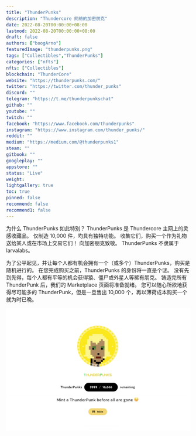 ```yaml
---
title: "ThunderPunks"
description: "Thundercore 网络的加密朋克"
date: 2022-08-20T00:00:00+08:00
lastmod: 2022-08-20T00:00:00+08:00
draft: false
authors: ["boogArno"]
featuredImage: "thunderpunks.png"
tags: ["Collectibles","ThunderPunks"]
categories: ["nfts"]
nfts: ["Collectibles"]
blockchain: "ThunderCore"
website: "https://thunderpunks.com/"
twitter: "https://twitter.com/thunder_punks"
discord: ""
telegram: "https://t.me/thunderpunkschat"
github: ""
youtube: ""
twitch: ""
facebook: "https://www.facebook.com/thunderpunks"
instagram: "https://www.instagram.com/thunder_punks/"
reddit: ""
medium: "https://medium.com/@thunderpunks1"
steam: ""
gitbook: ""
googleplay: ""
appstore: ""
status: "Live"
weight: 
lightgallery: true
toc: true
pinned: false
recommend: false
recommend1: false
---
```

为什么 ThunderPunks 如此特别？
ThunderPunks 是 Thundercore 主网上的灵感收藏品。
仅制造 10,000 件，均具有独特功能。
收集它们，购买一个作为礼物送给某人或在市场上交易它们！
向加密朋克致敬。
ThunderPunks 不隶属于 larvalabs。

   为了公平起见，并让每个人都有机会拥有一个（或多个）ThunderPunks，购买是随机进行的。
   在您完成购买之前，ThunderPunks 的身份将一直是个谜。 没有先到先得，每个人都有平等的机会获得猿、僵尸或外星人等稀有朋克。
   铸造完所有 ThunderPunk 后，我们的 Marketplace 页面将准备就绪。 您可以随心所欲地获得尽可能多的 ThunderPunk，但是一旦售出 10,000 个，再以薄荷成本购买一个就为时已晚。

![thunderpunks-dapp-collectibles-thundercore-image1_863b04b5776564136ebc4eaf56faea13](thunderpunks-dapp-collectibles-thundercore-image1_863b04b5776564136ebc4eaf56faea13.png)